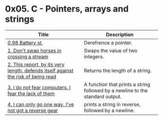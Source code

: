 # 0x05. C - Pointers, arrays and strings

Title | Description
----- | -----------
[0.98 Battery st.](./0-reset_to_98.c) | Derefrence a pointer.
[1. Don't swap horses in crossing a stream](./1-swap.c) | Swaps the value of two integers.
[2. This report, by its very length, defends itself against the risk of being read](./2-strlen.c) | Returns the length of a string.
[3. I do not fear computers. I fear the lack of them](./3-puts.c) | A function that prints a string followed by a newline to the standard output.
[4. I can only go one way. I've not got a reverse gear](./4-print_rev.c) | prints a string in reverse, followed by a newline.
